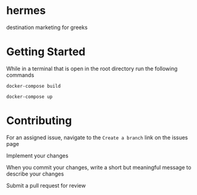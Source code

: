 # hermes

destination marketing for greeks

# Getting Started

While in a terminal that is open in the root directory run the following commands

`docker-compose build`

`docker-compose up`

# Contributing

For an assigned issue, navigate to the `Create a branch` link on the issues page

Implement your changes

When you commit your changes, write a short but meaningful message to describe your changes

Submit a pull request for review

